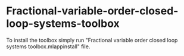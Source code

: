 # Fractional-variable-order-closed-loop-systems-toolbox
To install the toolbox simply run "Fractional variable order closed loop systems toolbox.mlappinstall" file.
